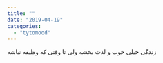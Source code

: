 ```yaml
---
title: ""
date: "2019-04-19"
categories: 
  - "tytomood"
---
```


زندگی خیلی خوب و لذت بخشه ولی تا وقتی که وظیفه نباشه
